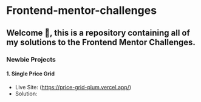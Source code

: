 # Frontend-mentor-challenges

## Welcome 👋, this is a repository containing all of my solutions to the Frontend Mentor Challenges.

### Newbie Projects

#### 1. Single Price Grid

* Live Site: (https://price-grid-plum.vercel.app/)
* Solution:


